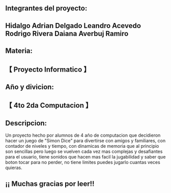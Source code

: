 Integrantes del proyecto:
--------------------------
Hidalgo Adrian
Delgado Leandro
Acevedo Rodrigo
Rivera Daiana
Averbuj Ramiro
--------------------------

Materia:
--------------------------
【 Proyecto Informatico 】
--------------------------

Año y divicion:
--------------------------
【 4to 2da Computacion 】
--------------------------

Descripcion:
----------------------------------------------------
Un proyecto hecho por alumnos de 4 año de computacion que decidieron hacer un juego de "Simon Dice" para divertirse con amigos y familiares,
con contador de niveles y tiempo, con dinamicas de memoria que al principio son sencillas pero luego se vuelven cada vez mas complejas y 
desafiantes para el usuario, tiene sonidos que hacen mas facil la jugabilidad y saber que boton tocar para no perder,
no tiene limites puedes jugarlo cuantas veces quieras.

¡¡ Muchas gracias por leer!!
----------------------------------------------------

